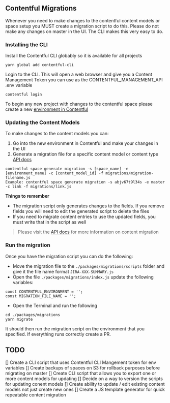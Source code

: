## Contentful Migrations
Whenever you need to make changes to the contentful content models or space setup you MUST create a migration script to do this. Please do not make any changes on master in the UI. The CLI makes this very easy to do.

### Installing the CLI
Install the Contentful CLI globably so it is available for all projects
```
yarn global add contentful-cli
```

Login to the CLI. This will open a web browser and give you a Content Management Token you can use as the CONTENTFUL_MANAGEMENT_API .env variable
```
contentful login
```

To begin any new project with changes to the contentful space please create a new [environment in Contentful](https://www.contentful.com/developers/docs/concepts/multiple-environments/)

### Updating the Content Models
To make changes to the content models you can:
1. Go into the new environment in Contentful and make your changes in the UI
2. Generate a migration file for a specific content model or content type [API docs](https://github.com/contentful/contentful-cli/tree/master/docs/space/generate/migration)
```
contentful space generate migration -s [space_name] -e [environment_name] -c [content_model_id] -f migrations/migration-filename.js
Example: contentful space generate migration -s abjv67t9l34s -e master -c link -f migrations/link.js 
```

**Things to remember**
* The migration script only generates changes to the fields. If you remove fields you will need to edit the generated script to delete the files
* If you need to migrate content entries to use the updated fields, you must write
 that in the script as well

>Please visit the [API docs](https://github.com/contentful/contentful-migration) for more information on content migration

### Run the migration
Once you have the migration script you can do the following:

* Move the migration file to the `./packages/migrations/scripts` folder and give it the file name format `JIRA-XXX-SUMMARY.js`
* Open the file `./packages/migrations/index.js`
update the following variables:
```
const CONTENTFUL_ENVIRONMENT = '';
const MIGRATION_FILE_NAME = '';
```
* Open the Terminal and run the following
```
cd ./packages/migrations
yarn migrate
```

It should then run the migration script on the environment that you specified. If everything runs correctly create a PR.

## TODO
[] Create a CLI script that uses Contentful CLI Mangement token for env variables
[] Create backups of spaces on S3 for rollback purposes before migrating on master
[] Create CLI script that allows you to export one or more content models for updating
[] Decide on a way to version the scripts for updating conent models
[] Create ability to update / edit existing content models not just create new ones
[] Create a JS template generator for quick repeatable content migration



